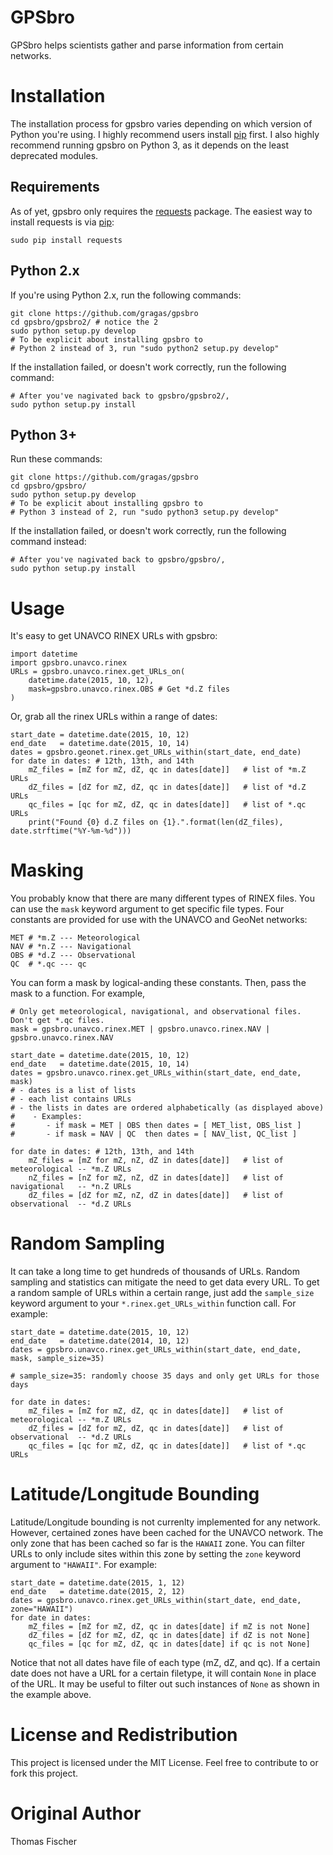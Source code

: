 # GPSbro

GPSbro helps scientists gather and parse information from certain networks.

# Installation

The installation process for gpsbro varies depending on which version of Python you're using. I highly recommend users install [pip](http://pip.readthedocs.org/en/stable/installing/) first. I also highly recommend running gpsbro on Python 3, as it depends on the least deprecated modules.

## Requirements

As of yet, gpsbro only requires the [requests](http://docs.python-requests.org/en/latest/) package. The easiest way to install requests is via [pip](http://pip.readthedocs.org/en/stable/installing/):

```
sudo pip install requests
```

## Python 2.x

If you're using Python 2.x, run the following commands:

```
git clone https://github.com/gragas/gpsbro
cd gpsbro/gpsbro2/ # notice the 2
sudo python setup.py develop
# To be explicit about installing gpsbro to
# Python 2 instead of 3, run "sudo python2 setup.py develop"
```

If the installation failed, or doesn't work correctly, run the following command:

```
# After you've nagivated back to gpsbro/gpsbro2/,
sudo python setup.py install
```

## Python 3+

Run these commands:

```
git clone https://github.com/gragas/gpsbro
cd gpsbro/gpsbro/
sudo python setup.py develop
# To be explicit about installing gpsbro to
# Python 3 instead of 2, run "sudo python3 setup.py develop"
```

If the installation failed, or doesn't work correctly, run the following command instead:

```
# After you've nagivated back to gpsbro/gpsbro/,
sudo python setup.py install
```

# Usage

It's easy to get UNAVCO RINEX URLs with gpsbro:

```
import datetime
import gpsbro.unavco.rinex
URLs = gpsbro.unavco.rinex.get_URLs_on(
    datetime.date(2015, 10, 12),
    mask=gpsbro.unavco.rinex.OBS # Get *d.Z files
)
```

Or, grab all the rinex URLs within a range of dates:

```
start_date = datetime.date(2015, 10, 12)
end_date   = datetime.date(2015, 10, 14)
dates = gpsbro.geonet.rinex.get_URLs_within(start_date, end_date)
for date in dates: # 12th, 13th, and 14th
    mZ_files = [mZ for mZ, dZ, qc in dates[date]]   # list of *m.Z URLs
    dZ_files = [dZ for mZ, dZ, qc in dates[date]]   # list of *d.Z URLs
    qc_files = [qc for mZ, dZ, qc in dates[date]]   # list of *.qc URLs
    print("Found {0} d.Z files on {1}.".format(len(dZ_files), date.strftime("%Y-%m-%d")))
```

# Masking

You probably know that there are many different types of RINEX files. You can use the `mask` keyword argument to get specific file types. Four constants are provided for use with the UNAVCO and GeoNet networks:

```
MET # *m.Z --- Meteorological
NAV # *n.Z --- Navigational
OBS # *d.Z --- Observational
QC  # *.qc --- qc
```

You can form a mask by logical-anding these constants. Then, pass the mask to a function. For example,

```
# Only get meteorological, navigational, and observational files. Don't get *.qc files.
mask = gpsbro.unavco.rinex.MET | gpsbro.unavco.rinex.NAV | gpsbro.unavco.rinex.NAV

start_date = datetime.date(2015, 10, 12)
end_date   = datetime.date(2015, 10, 14)
dates = gpsbro.unavco.rinex.get_URLs_within(start_date, end_date, mask)
# - dates is a list of lists
# - each list contains URLs
# - the lists in dates are ordered alphabetically (as displayed above)
#    - Examples:
#       - if mask = MET | OBS then dates = [ MET_list, OBS_list ]
#       - if mask = NAV | QC  then dates = [ NAV_list, QC_list ]

for date in dates: # 12th, 13th, and 14th
    mZ_files = [mZ for mZ, nZ, dZ in dates[date]]   # list of meteorological -- *m.Z URLs
    nZ_files = [nZ for mZ, nZ, dZ in dates[date]]   # list of navigational   -- *n.Z URLs
    dZ_files = [dZ for mZ, nZ, dZ in dates[date]]   # list of observational  -- *d.Z URLs
```

# Random Sampling

It can take a long time to get hundreds of thousands of URLs. Random sampling and statistics can mitigate the need to get data every URL. To get a random sample of URLs within a certain range, just add the `sample_size` keyword argument to your `*.rinex.get_URLs_within` function call. For example:

```
start_date = datetime.date(2015, 10, 12)
end_date   = datetime.date(2014, 10, 12)
dates = gpsbro.unavco.rinex.get_URLs_within(start_date, end_date, mask, sample_size=35)

# sample_size=35: randomly choose 35 days and only get URLs for those days

for date in dates:
    mZ_files = [mZ for mZ, dZ, qc in dates[date]]   # list of meteorological -- *m.Z URLs
    dZ_files = [dZ for mZ, dZ, qc in dates[date]]   # list of observational  -- *d.Z URLs
    qc_files = [qc for mZ, dZ, qc in dates[date]]   # list of *.qc URLs
```

# Latitude/Longitude Bounding

Latitude/Longitude bounding is not currenlty implemented for any network. However, certained zones have been cached for the UNAVCO network. The only zone that has been cached so far is the `HAWAII` zone. You can filter URLs to only include sites within this zone by setting the `zone` keyword argument to `"HAWAII"`. For example:

```
start_date = datetime.date(2015, 1, 12)
end_date   = datetime.date(2015, 2, 12)
dates = gpsbro.unavco.rinex.get_URLs_within(start_date, end_date, zone="HAWAII")
for date in dates:
    mZ_files = [mZ for mZ, dZ, qc in dates[date] if mZ is not None]
    dZ_files = [dZ for mZ, dZ, qc in dates[date] if dZ is not None]
    qc_files = [qc for mZ, dZ, qc in dates[date] if qc is not None]
```

Notice that not all dates have file of each type (mZ, dZ, and qc). If a certain date does not have a URL for a certain filetype, it will contain `None` in place of the URL. It may be useful to filter out such instances of `None` as shown in the example above.

# License and Redistribution

This project is licensed under the MIT License. Feel free to contribute to or fork this project.

# Original Author

Thomas Fischer
